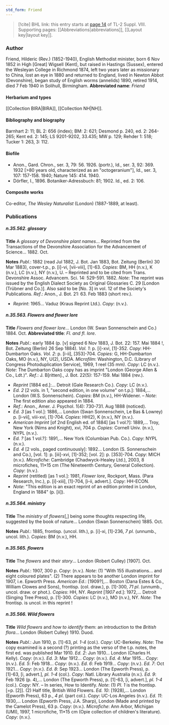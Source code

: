 ```yaml
---
std_form: Friend
---
```


> [!cite] BHL link: this entry starts at [page 14](https://www.biodiversitylibrary.org/page/33258512) of TL-2 Suppl. VIII.
> Supporting pages: [[Abbreviations|abbreviations]], [[Layout key|layout key]].

### Author

Friend, Hilderic (Rev.) (1852-1940), English Methodist minister, born 6 Nov 1852 in High \[Great\] Wigsell (Kent), but raised in Hastings (Sussex), entered the Wesleyan College in Richmond 1874, left two years later as missionary to China, lost an eye in 1880 and returned to England, lived in Newton Abbot (Devonshire), began study of English worms (annelids) 1890, retired 1914, died 7 Feb 1940 in Solihull, Birmingham. 
**Abbreviated name**: *Friend*

#### Herbarium and types

[[Collection BIRA|BIRA]], [[Collection NH|NH]].

#### Bibliography and biography

Barnhart 2: 11; BL 2: 656 (index); BM: 2: 621; Desmond p. 240, ed. 2: 264-265; Kent ed. 2: 145; LS 9201-9202, 33.435; MW p. 129; Rehder 1: 518; Tucker 1: 263, 3: 112.

#### Biofile

- Anon., Gard. Chron., ser. 3, 79: 56. 1926. (portr.), Id., ser. 3, 92: 369. 1932 \[>80 years old, characterized as an "octogeranium"\], Id., ser. 3, 107: 157-158. 1940; Nature 145: 414. 1940.
- Dörfler, I., 1896. Botaniker-Adressbuch: 81; 1902. Id., ed. 2: 106.

#### Composite works

Co-editor, *The Wesley Naturalist* (London) (1887-1889, at least).

### Publications

##### n.35.562. glossary

**Title**
A *glossary* of *Devonshire plant names*... Reprinted from the Transactions of the Devonshire Association for the Advancement of Science... 1882. Oct.

**Notes**
*Publ*.: 1882 (read Jul 1882, J. Bot. Jan 1883, Bot. Zeitung (Berlin) 30 Mar 1883), cover-t.p., p. \[i\]-vi, \[vii-viii\], \[1\]-63. *Copies*: BM, HH (n.v.), K (n.v.), LC (n.v.), NY (n.v.), U. – Reprinted and to be cited from Trans. Devonshire Assoc. Advancem. Sci. 14: 529-591. 1882.
*Note*: The reprint was issued by the English Dialect Society as Original Glossaries C. 29 \[London (Trübner and Co.)\]. Also said to be \[No. 3\] in vol. 12 of the Society's Publications.
*Ref*.: Anon., J. Bot. 21: 63. Feb 1883 (short rev.).
- *Reprint*: 1965... Vaduz (Kraus Reprint Ltd.). *Copy*: (n.v.).

##### n.35.563. Flowers and flower lore

**Title**
*Flowers and flower lore*... London (W. Swan Sonnenschein and Co.) 1884. Oct.
**Abbreviated title**: *Fl. and fl. lore*.

**Notes**
*Publ*.: early 1884 (p. \[v\] signed 6 Nov 1883, J. Bot. 22: 157. Mai 1884 !, Bot. Zeitung (Berlin) 26 Sep 1884).
*Vol. 1*: p. \[i\]-xvi, \[1\]-352. *Copy*: HH-Dumbarton Oaks.
*Vol. 2*: p. \[i-ii\], \[353\]-704. *Copies*: G, HH-Dumbarton Oaks, MO (n.v.), NY, U(2), USDA.
*Microfilm*: Washington, D.C. (Library of Congress Photoduplication Service), 1969, 1 reel (35 mm). *Copy*: LC (n.v.).
*Note*: The Dumbarton Oaks copy has as imprint "London (George Allen & Co., Ldt.)".
*Ref*.: J. B\[ritten\]., J. Bot. 22(5): 157-159. Mai 1884 (rev.).
- *Reprint* \[1884 ed.\]:... Detroit (Gale Research Co.). *Copy*: LC (n.v.).
- *Ed. 2* \[2 vols. in 1, "second edition, in one volume" on t.p.\]: 1884,... London (W.S. Sonnenschein). *Copies*: BM (n.v.), HH-Widener. – *Note*: The first edition also appeared in 1884.
- *Ref*.: Anon., Amer. J. Psychol. 1(4): 730-731. Aug 1888 (noticed).
- *Ed. 3* \[as 1 vol.\]: 1886,... London (Swan Sonnenschein, Le Bas & Lowrey) p. \[i-vii\], viii-xvi, \[1\]-704. *Copies*: HH(2), K (n.v.), NY (n.v.).
- *American Imprint* \[of 2nd English ed. of 1884\] \[as 1 vol.?\]: 1889,... Troy, New York (Nims and Knight), xvi, 704 p. *Copies*: Cornell Univ. (n.v.), NYPL (n.v.).
- *Ed. ?* \[as 1 vol.?\]: 1891,... New York (Columbian Pub. Co.). *Copy*: NYPL (n.v.).
- *Ed. 4* \[2 vols., paged continuously\]: 1892... London (S. Sonnenschein and Co.), \[vol. 1\]: p. \[iii\]-xvi, \[1\]-352; \[vol. 2\]: p. \[353\]-704. *Copy*: MICH (n.v.). *Microfiche*: Cambridge (Chadwyck-Healey Ltd.), 2003, 8 microfiches, 11×15 cm (The Nineteenth Century, General Collection). *Copy*: (n.v.).
- *Reprint* (retitled) \[as 1 vol.\]: 1981, *Flower lore*, Rockport, Mass. (Para Research, Inc.), p. \[i\]-xiii\], \[1\]-704, \[i-ii, advert.\]. *Copy*: HH-ECON.
- *Note*: "This edition is an exact reprint of an edition printed in London, England in 1884" (p. \[ii\]).

##### n.35.564. ministry

**Title**
The *ministry* of *flowers*\[,\] being some thoughts respecting life, suggested by the book of nature... London (Swan Sonnenschein) 1885. Oct.

**Notes**
*Publ*.: 1885, frontisp. (uncol. lith.), p. \[i\]-xi, \[1\]-236, *7 pl*. (unnumb., uncol. lith.). *Copies*: BM (n.v.), HH.

##### n.35.565. flowers

**Title**
The *flowers* and their *story*... London (Robert Culley) \[1907\]. Oct.

**Notes**
*Publ*.: 1907, 300 p. *Copy*: (n.v.).
*Note*: (1) "With 155 illustrations... and eight coloured plates". (2) There appears to be another London imprint for 1907, i.e. Epworth Press.
*American Ed*.: \[1909?\],... Boston (Dana Estes & Co., William Clowes and Sons), frontisp. (col. draw.), p. \[1\]-300, *71 pl*. (unnumb., uncol. draw. or phot.). *Copies*: HH, NY.
*Reprint* \[*1907 ed*.\]: 1972,... Detroit (Singing Tree Press), p. \[1\]-300. *Copies*: LC (n.v.), MO (n.v.), NY.
*Note*: The frontisp. is uncol. in this reprint !

##### n.35.566. Wild flowers

**Title**
*Wild flowers* and *how to identify* them: an introduction to the *British flora*... London (Robert Culley) 1910. Duod.

**Notes**
*Publ*.: Jun 1910, p. \[1\]-63, *pl. 1-4* (col.). *Copy*: UC-Berkeley.
*Note*: The copy examined is a second (?) printing as the verso of the t.p. notes, the first ed. was published Mar 1910.
*Ed. 2*: Jun 1910... London (Charles H. Kelly). *Copy*: (n.v.).
*Ed. 3*: Mar 1912... *Copy*: (n.v.).
*Ed. 4*: Mar 1915... *Copy*: (n.v.).
*Ed. 5*: Feb 1918... *Copy*: (n.v.).
*Ed. 6*: Feb 1919... *Copy*: (n.v.).
*Ed. 7*: Oct 1921... *Copy*: (n.v.).
*Ed. 8*: Sep 1923... London (The Epworth Press), p. \[1\]-63, \[i, advert.\], *pl. 1-4* (col.). *Copy*: Natl. Library Australia (n.v.).
*Ed. 9*: Feb 1926 (p. 4),... London (The Epworth Press), p. \[1\]-63, \[i, advert.\], *pl. 1-4* (col.).
*Copy*: NY. – In series, How to Identify.
*Note*: (1) *Pl. 1* is the frontisp. \[=p. \[2\]\]. (2) Half title, British Wild Flowers.
*Ed. 10*: \[1928\],... London (Epworth Press), 63 p., *4 pl*. (part col.). *Copy*: UC-Los Angeles (n.v.).
*Ed. 11*: 1930,... London (Epworth Press, J.A. Sharp), London (Made and printed by the Camelot Press), 63 p. *Copy*: (n.v.). *Microfiche*: Ann Arbor, Michigan (UMI), 1997, 1 microfiche, 11×15 cm (Opie collection of children's literature). *Copy*: (n.v.).

